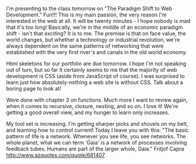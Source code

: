 I'm presenting to the class tomorrow on "The Paradigm Shift to Web Development." Fun!!! This is my main passion, the very reason I'm interested in the web at all. It will be twenty minutes - I hope nobody is mad that it's too long! Basically, we're in the middle of an economic paradigm shift - isn't that exciting? It is to me. The premise is that on face value, the world changes, but whether a technology or industrial revolution, we're always dependent on the same patterns of networking that were established with the very first river's and canals in the old world economy.

Html skeletons for our portfolio are due tomorrow. I hope I'm not speaking out of turn, but so far it certainly seems to me that the majority of web development is CSS (aside from JavaScript of course). I was surprised to learn just how absolutely-nothing a web site is without CSS. Talk about a boring page to look at!

Were done with chapter 3 on functions. Much more I want to review again, when it comes to recursive, closure, nesting, and so on. I love it! We're getting a good overall view, and my hunger to learn only increases.

My tool set is increasing. I'm getting sharper picks and shovels on my belt, and learning how to control current! Today I leave you with this:
"The basic pattern of life is a network. Whenever you see life, you see networks. The whole planet, what we can term 'Gaia' is a network of processes involving feedback tubes. Humans are part of the larger whole, Gaia."
Fritjof Capra
http://www.azquotes.com/quote/681407